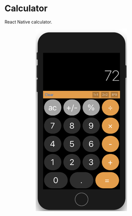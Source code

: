 # Calculator

React Native calculator.

<p align="center">
  <img src="https://github.com/clarketm/calculator/blob/master/res/prototype.png" width="300">
</p>
